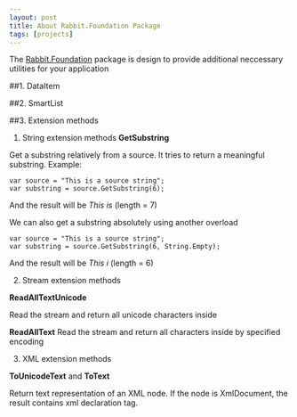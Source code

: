 ```yaml
---
layout: post
title: About Rabbit.Foundation Package
tags: [projects]
---
```


The [Rabbit.Foundation][1] package is design to provide additional neccessary utilities for your application

##1. DataItem

##2. SmartList

##3. Extension methods

1. String extension methods
**GetSubstring**

Get a substring relatively from a source. It tries to return a meaningful substring. Example:

```
var source = "This is a source string";
var substring = source.GetSubstring(6);
```

And the result will be *This is* (length = 7)

We can also get a substring absolutely using another overload

```
var source = "This is a source string";
var substring = source.GetSubstring(6, String.Empty);
```
And the result will be *This i* (length = 6)

2. Stream extension methods

**ReadAllTextUnicode**

Read the stream and return all unicode characters inside

**ReadAllText**
Read the stream and return all characters inside by specified encoding

3. XML extension methods

**ToUnicodeText** and **ToText**

Return text representation of an XML node. If the node is XmlDocument, the result contains xml declaration tag.

[1]: https://www.nuget.org/packages/Rabbit.Foundation/
